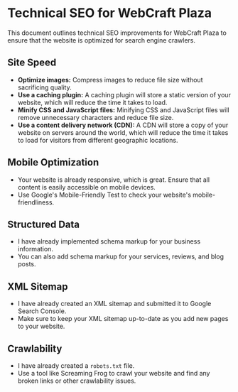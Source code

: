 # Technical SEO for WebCraft Plaza

This document outlines technical SEO improvements for WebCraft Plaza to ensure that the website is optimized for search engine crawlers.

## Site Speed

*   **Optimize images:** Compress images to reduce file size without sacrificing quality.
*   **Use a caching plugin:** A caching plugin will store a static version of your website, which will reduce the time it takes to load.
*   **Minify CSS and JavaScript files:** Minifying CSS and JavaScript files will remove unnecessary characters and reduce file size.
*   **Use a content delivery network (CDN):** A CDN will store a copy of your website on servers around the world, which will reduce the time it takes to load for visitors from different geographic locations.

## Mobile Optimization

*   Your website is already responsive, which is great. Ensure that all content is easily accessible on mobile devices.
*   Use Google's Mobile-Friendly Test to check your website's mobile-friendliness.

## Structured Data

*   I have already implemented schema markup for your business information.
*   You can also add schema markup for your services, reviews, and blog posts.

## XML Sitemap

*   I have already created an XML sitemap and submitted it to Google Search Console.
*   Make sure to keep your XML sitemap up-to-date as you add new pages to your website.

## Crawlability

*   I have already created a `robots.txt` file.
*   Use a tool like Screaming Frog to crawl your website and find any broken links or other crawlability issues.
